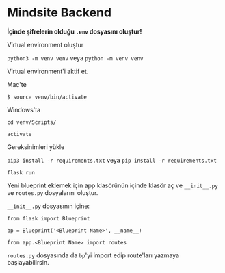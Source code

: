 # Mindsite Backend

**İçinde şifrelerin olduğu `.env` dosyasını oluştur!**

Virtual environment oluştur

`python3 -m venv venv` veya `python -m venv venv`

Virtual environment'i aktif et.

Mac'te

`$ source venv/bin/activate`

Windows'ta

`cd venv/Scripts/`

`activate`

Gereksinimleri yükle

`pip3 install -r requirements.txt` veya `pip install -r requirements.txt`

`flask run`

Yeni blueprint eklemek için app klasörünün içinde klasör aç ve `__init__.py` ve `routes.py` dosyalarını oluştur.

`__init__.py` dosyasının içine:

```
from flask import Blueprint

bp = Blueprint('<Blueprint Name>', __name__)

from app.<Blueprint Name> import routes
```

`routes.py` dosyasında da `bp`'yi import edip route'ları yazmaya başlayabilirsin.
